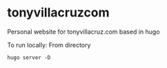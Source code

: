 # tonyvillacruzcom
Personal website for tonyvillacruz.com based in hugo

To run locally:
From directory
```
hugo server -D
```
